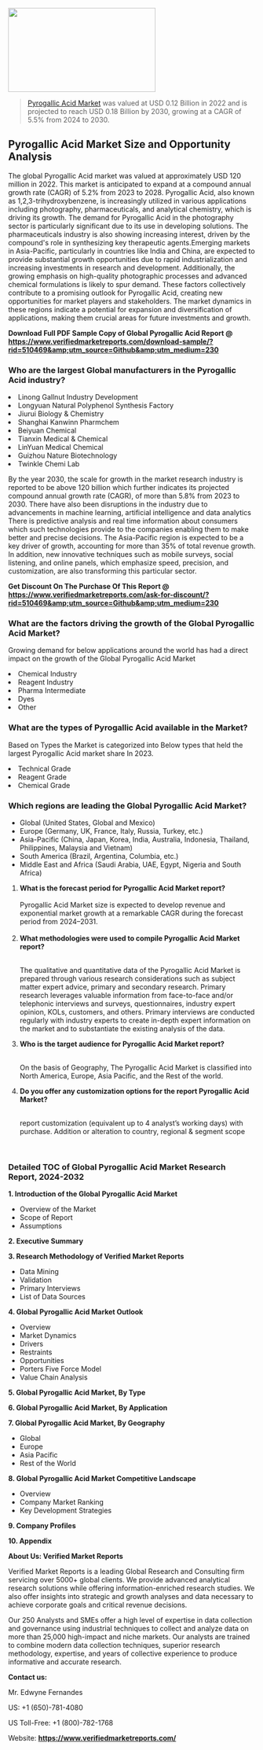<img src="https://ffe5etoiles.com/wp-content/uploads/2024/12/MST1-300x171.png" alt="" width="300" height="171" class="alignnone size-medium wp-image-20088" /><blockquote><p><p><a href="https://www.verifiedmarketreports.com/download-sample/?rid=510469&utm_source=Github&utm_medium=230" target="_blank">Pyrogallic Acid Market</a> was valued at USD 0.12 Billion in 2022 and is projected to reach USD 0.18 Billion by 2030, growing at a CAGR of 5.5% from 2024 to 2030.</p></blockquote><p><h2>Pyrogallic Acid Market Size and Opportunity Analysis</h2>The global Pyrogallic Acid market was valued at approximately USD 120 million in 2022. This market is anticipated to expand at a compound annual growth rate (CAGR) of 5.2% from 2023 to 2028. Pyrogallic Acid, also known as 1,2,3-trihydroxybenzene, is increasingly utilized in various applications including photography, pharmaceuticals, and analytical chemistry, which is driving its growth. The demand for Pyrogallic Acid in the photography sector is particularly significant due to its use in developing solutions. The pharmaceuticals industry is also showing increasing interest, driven by the compound's role in synthesizing key therapeutic agents.Emerging markets in Asia-Pacific, particularly in countries like India and China, are expected to provide substantial growth opportunities due to rapid industrialization and increasing investments in research and development. Additionally, the growing emphasis on high-quality photographic processes and advanced chemical formulations is likely to spur demand. These factors collectively contribute to a promising outlook for Pyrogallic Acid, creating new opportunities for market players and stakeholders. The market dynamics in these regions indicate a potential for expansion and diversification of applications, making them crucial areas for future investments and growth.</p><p class=""><strong>Download Full PDF Sample Copy of Global Pyrogallic Acid Report @ <a href="https://www.verifiedmarketreports.com/download-sample/?rid=510469&amp;utm_source=Github&amp;utm_medium=230" target="_blank">https://www.verifiedmarketreports.com/download-sample/?rid=510469&amp;utm_source=Github&amp;utm_medium=230</a></strong></p><h3 id="" class="">Who are the largest Global manufacturers in the Pyrogallic Acid industry?</h3><p><li>Linong Gallnut Industry Development</li><li> Longyuan Natural Polyphenol Synthesis Factory</li><li> Jiurui Biology & Chemistry</li><li> Shanghai Kanwinn Pharmchem</li><li> Beiyuan Chemical</li><li> Tianxin Medical & Chemical</li><li> LinYuan Medical Chemical</li><li> Guizhou Nature Biotechnology</li><li> Twinkle Chemi Lab</li></p><div class=""><div class="" dir="" data-message-author-role="" data-message-id="" data-message-model-slug=""><div class=""><div class=""><div class=""><div class="" dir="" data-message-author-role="" data-message-id="" data-message-model-slug=""><div class=""><div class=""><p>By the year 2030, the scale for growth in the market research industry is reported to be above 120 billion which further indicates its projected compound annual growth rate (CAGR), of more than 5.8% from 2023 to 2030. There have also been disruptions in the industry due to advancements in machine learning, artificial intelligence and data analytics There is predictive analysis and real time information about consumers which such technologies provide to the companies enabling them to make better and precise decisions. The Asia-Pacific region is expected to be a key driver of growth, accounting for more than 35% of total revenue growth. In addition, new innovative techniques such as mobile surveys, social listening, and online panels, which emphasize speed, precision, and customization, are also transforming this particular sector.</p><p><strong>Get Discount On The Purchase Of This Report @&nbsp; <a href="https://www.verifiedmarketreports.com/ask-for-discount/?rid=510469&amp;utm_source=Github&amp;utm_medium=230" target="_blank">https://www.verifiedmarketreports.com/ask-for-discount/?rid=510469&amp;utm_source=Github&amp;utm_medium=230</a></strong></p></div></div></div></div></div></div></div></div><h3 id="" class="">What are the factors driving the growth of the Global Pyrogallic Acid Market?</h3><p id="" class="">Growing demand for below applications around the world has had a direct impact on the growth of the Global Pyrogallic Acid Market</p><p id="" class=""><li>Chemical Industry</li><li> Reagent Industry</li><li> Pharma Intermediate</li><li> Dyes</li><li> Other</li></p><h3 id="" class="">What are the types of Pyrogallic Acid available in the Market?</h3><p id="" class="">Based on Types the Market is categorized into Below types that held the largest Pyrogallic Acid market share In 2023.</p><p id="" class=""><li>Technical Grade</li><li> Reagent Grade</li><li> Chemical Grade</li></p><h3 id="" class="">Which regions are leading the Global Pyrogallic Acid Market?</h3><ul><li>Global (United States, Global and Mexico)</li><li>Europe (Germany, UK, France, Italy, Russia, Turkey, etc.)</li><li>Asia-Pacific (China, Japan, Korea, India, Australia, Indonesia, Thailand, Philippines, Malaysia and Vietnam)</li><li>South America (Brazil, Argentina, Columbia, etc.)</li><li>Middle East and Africa (Saudi Arabia, UAE, Egypt, Nigeria and South Africa)</li></ul><p><ol><li><strong>What is the forecast period for Pyrogallic Acid Market report?<br /></strong><br /><span data-sheets-root="1" data-sheets-value="{&quot;1&quot;:2,&quot;2&quot;:&quot;XXXX size is expected to develop revenue and exponential market growth at a remarkable CAGR during the forecast period from 2024&ndash;2030.&quot;}" data-sheets-userformat="{&quot;2&quot;:12674,&quot;4&quot;:{&quot;1&quot;:2,&quot;2&quot;:16776960},&quot;10&quot;:2,&quot;11&quot;:0,&quot;15&quot;:&quot;Arial&quot;,&quot;16&quot;:12}">Pyrogallic Acid Market size is expected to develop revenue and exponential market growth at a remarkable CAGR during the forecast period from 2024&ndash;2031.</span><br /><br /></li><li><strong>What methodologies were used to compile Pyrogallic Acid Market report?<br /><br /></strong><p>The qualitative and quantitative data of the&nbsp;Pyrogallic Acid Market is prepared through various research considerations such as subject matter expert advice, primary and secondary research. Primary research leverages valuable information from face-to-face and/or telephonic interviews and surveys, questionnaires, industry expert opinion, KOLs, customers, and others. Primary interviews are conducted regularly with industry experts to create in-depth expert information on the market and to substantiate the existing analysis of the data.&nbsp;</p></li><li><strong>Who is the target audience for Pyrogallic Acid Market report?<br /><br /></strong><p>On the basis of Geography, The&nbsp;Pyrogallic Acid Market is classified into North America, Europe, Asia Pacific, and the Rest of the world.</p></li><li><strong>Do you offer any customization options for the report Pyrogallic Acid Market?<br /><br /></strong><p>report customization (equivalent up to 4 analyst&rsquo;s working days) with purchase. Addition or alteration to country, regional &amp; segment scope</p><p>&nbsp;</p></li></ol></p><h3 id="" class="">Detailed TOC of Global Pyrogallic Acid Market Research Report, 2024-2032</h3><p id="" class=""><strong>1. Introduction of the Global Pyrogallic Acid Market</strong></p><ul><li>Overview of the Market</li><li>Scope of Report</li><li>Assumptions</li></ul><p id="" class=""><strong>2. Executive Summary</strong></p><p id="" class=""><strong>3. Research Methodology of&nbsp;Verified Market Reports</strong></p><ul><li>Data Mining</li><li>Validation</li><li>Primary Interviews</li><li>List of Data Sources</li></ul><p id="" class=""><strong>4. Global Pyrogallic Acid Market Outlook</strong></p><ul><li>Overview</li><li>Market Dynamics</li><li>Drivers</li><li>Restraints</li><li>Opportunities</li><li>Porters Five Force Model</li><li>Value Chain Analysis</li></ul><p id="" class=""><strong>5. Global Pyrogallic Acid Market, By&nbsp;Type</strong></p><p id="" class=""><strong>6. Global Pyrogallic Acid Market, By Application</strong></p><p id="" class=""><strong>7. Global Pyrogallic Acid Market, By Geography</strong></p><ul><li>Global</li><li>Europe</li><li>Asia Pacific</li><li>Rest of the World</li></ul><p id="" class=""><strong>8. Global Pyrogallic Acid Market Competitive Landscape</strong></p><ul><li>Overview</li><li>Company Market Ranking</li><li>Key Development Strategies</li></ul><p id="" class=""><strong>9. Company Profiles</strong></p><p id="" class=""><strong>10. Appendix</strong></p><p id="" class=""><strong>About Us: Verified Market Reports</strong></p><p id="" class="">Verified Market Reports is a leading Global Research and Consulting firm servicing over 5000+ global clients. We provide advanced analytical research solutions while offering information-enriched research studies. We also offer insights into strategic and growth analyses and data necessary to achieve corporate goals and critical revenue decisions.</p><p id="" class="">Our 250 Analysts and SMEs offer a high level of expertise in data collection and governance using industrial techniques to collect and analyze data on more than 25,000 high-impact and niche markets. Our analysts are trained to combine modern data collection techniques, superior research methodology, expertise, and years of collective experience to produce informative and accurate research.</p><p id="" class=""><strong>Contact us:</strong></p><p id="" class="">Mr. Edwyne Fernandes</p><p id="" class="">US: +1 (650)-781-4080</p><p id="" class="">US Toll-Free: +1 (800)-782-1768</p><p id="" class="">Website: <a target="" data-test-app-aware-link=""><strong>https://www.verifiedmarketreports.com/</strong></a></p>
